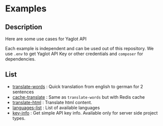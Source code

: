 # Examples

## Description

Here are some use cases for Yaglot API

Each example is independent and can be used out of this repository.
We use `.env` to get Yaglot API Key or other credentials and `composer` for dependencies.

## List
- [translate-words](./translate-words/) : Quick translation from english to german for 2 sentences 
- [cache-translate](./cache-translate/) : Same as `translate-words` but with Redis cache
- [translate-html](./translate-html/) : Translate html content.
- [languages-list](./languages-list/) : List of available languages
- [key-info](./key-info/) : Get simple API key info. Available only for server side project types.